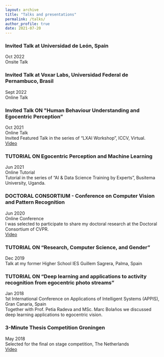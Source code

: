 ```yaml
---
layout: archive
title: "Talks and presentations"
permalink: /talks/
author_profile: true
date: 2021-07-20
---
```


### Invited Talk at Universidad de León, Spain
Oct 2022 <br> 
Onsite Talk <br>

### Invited Talk at Voxar Labs, Universidad Federal de Pernambuco, Brasil
Sept 2022 <br> 
Online Talk <br>

### Invited Talk ON "Human Behaviour Understanding and Egocentric Perception” 
Oct 2021 <br> 
Online Talk <br>
Invited Featured Talk in the series of “LXAI Workshop”, ICCV, Virtual.<br>
<u><a href="https://youtu.be/HP8Ay-i35T8" target="_blank">Video</a></u>

### TUTORIAL ON Egocentric Perception and Machine Learning
Jun 2021 <br> 
Online Tutorial <br>
Tutorial in the series of “AI & Data Science Training by Experts”, Busitema University, Uganda.

### DOCTORAL CONSORTIUM - Conference on Computer Vision and Pattern Recognition
Jun 2020 <br>
Online Conference <br>
I was selected to participate to share my doctoral research at the Doctoral Consortium of CVPR. <br>
<u><a href="https://www.youtube.com/watch?v=wxi7f-CVPtI" target="_blank">Video</a></u>

### TUTORIAL ON “Research, Computer Science, and Gender” 
Dec 2019 <br>
Talk at my former Higher School IES Guillem Sagrera, Palma, Spain


### TUTORIAL ON “Deep learning and applications to activity recognition from egocentric photo streams”
Jan 2018 <br>
1st International Conference on Applications of Intelligent Systems (APPIS), Gran Canaria, Spain <br>
Together with Prof. Petia Radeva and MSc. Marc Bolaños we discussed deep learning applications to egocentric vision.

### 3-Minute Thesis Competition Groningen
May 2018 <br>
Selected for the final on stage competition, The Netherlands <br>
<u><a href="https://youtu.be/H6_chK3T8DU" target="_blank">Video</a></u>

